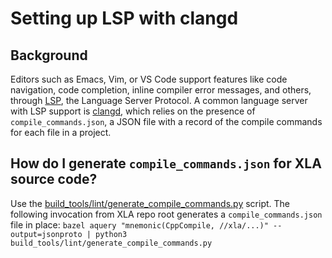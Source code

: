 # Setting up LSP with clangd

## Background

Editors such as Emacs, Vim, or VS Code support features like code navigation,
code completion, inline compiler error messages, and others, through
[LSP](https://en.wikipedia.org/wiki/Language_Server_Protocol), the Language
Server Protocol. A common language server with LSP support is
[clangd](https://clangd.toolchain.org), which relies on the presence of
`compile_commands.json`, a JSON file with a record of the compile commands for
each file in a project.

## How do I generate `compile_commands.json` for XLA source code?

Use the
[build_tools/lint/generate_compile_commands.py](https://github.com/openxla/xla/blob/main/build_tools/lint/generate_compile_commands.py)
script. The following invocation from XLA repo root generates a
`compile_commands.json` file in place: `bazel aquery "mnemonic(CppCompile,
//xla/...)" --output=jsonproto | python3
build_tools/lint/generate_compile_commands.py`
